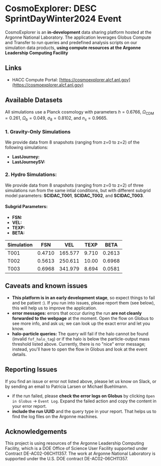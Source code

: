 # CosmoExplorer: DESC SprintDayWinter2024 Event

CosmoExplorer is an **in-development** data sharing platform hosted at the Argonne National Laboratory. The application leverages Globus Compute and Transfer to run queries and predefined analysis scripts on our simulation data products, **using compute resources at the Argonne Leadership Computing Facility**


## Links
- HACC Compute Portal: [https://cosmoexplorer.alcf.anl.gov](https://cosmoexplorer.alcf.anl.gov)

## Available Datasets

All simulations use a Planck cosmology with parameters $h= 0.6766$, $\Omega_\text{CDM}=0.261$, $\Omega_b=0.049$, $\sigma_8=0.8102$, and $n_s=0.9665$.
### 1. Gravity-Only Simulations
We provide data from 8 snapshots (ranging from z=0 to z=2) of the following simulations:
- **LastJourney:**
- **LastJourneySV:**

### 2. Hydro Simulations:
We provide data from 8 snapshots (ranging from z=0 to z=2) of three simulations run from the same intial conditions, but with different subgrid model parameters: **SCIDAC_T001**, **SCIDAC_T002**, and **SCIDAC_T003**.

#### Subgrid Parameters:
- **FSN:**
- **VEL:**
- **TEXP:** 
- **BETA:**

| Simulation | FSN   | VEL     | TEXP | BETA   |
|------------|-------|---------|------|--------|
| T001       | 0.4710| 165.577 | 9.710| 0.2613 |
| T002       | 0.5613| 250.611 | 10.00| 0.6968 |
| T003       | 0.6968| 341.979 | 8.694| 0.0581 |


## Caveats and known issues
- **This platform is in an early development stage**, so expect things to fail and be patient :). If you run into issues, please report them (see below), this will help us to improve the application.
- **error messages:** errors that occur during the run **are not cleanly forwarded to the webpage** at the moment. Open the flow on Globus to see more info, and ask us; we can look up the exact error and let you know.
- **halo-particle queries:** The query will fail if the halo cannot be found (invalid `fof_halo_tag`) or if the halo is below the particle-output mass threshold listed above. Currently, there is no "nice" error message; instead, you'll have to open the flow in Globus and look at the event details.

## Reporting Issues
If you find an issue or error not listed above, please let us know on Slack, or by sending an email to Patricia Larsen or Michael Buehlmann.
- if the run failed, please **check the error logs on Globus** by clicking `Open in Globus` -> `Event Log`. Expand the failed action and copy the content in your error report.
- **include the run UUID** and the query type in your report. That helps us to find the log files on the Argonne machines.


## Acknowledgements
This project is using resources of the Argonne Leadership Computing Facility, which is a DOE Office of Science User Facility supported under Contract DE-AC02-06CH11357. The work at Argonne National Laboratory is supported under the U.S. DOE contract DE-AC02-06CH11357.
